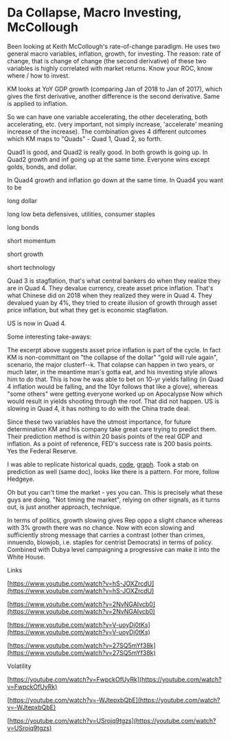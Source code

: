 # Da Collapse, Macro Investing, McCollough

Been looking at Keith McCollough's rate-of-change paradigm. He uses
two general macro variables, inflation, growth, for investing. The
reason: rate of change, that is change of change (the second
derivative) of these two variables is highly correlated with market
returns. Know your ROC, know where / how to invest.

KM looks at YoY GDP growth (comparing Jan of 2018 to Jan of 2017),
which gives the first derivative, another difference is the second
derivative. Same is applied to inflation.

So we can have one variable accelerating, the other decelerating, both
accelerating, etc. (very important, not simply increase, 'accelerate'
meaning increase of the increase). The combination gives 4 different
outcomes which KM maps to "Quads" - Quad 1, Quad 2, so forth.

Quad1 is good, and Quad2 is really good. In both growth is going
up. In Quad2 growth and inf going up at the same time. Everyone wins
except golds, bonds, and dollar.

In Quad4 growth and inflation go down at the same time. In Quad4 you
want to be

long dollar

long low beta defensives, utilities, consumer staples

long bonds

short momentum

short growth

short technology

Quad 3 is stagflation, that's what central bankers do when they
realize they are in Quad 4.  They devalue currency, create asset price
inflation.  That's what Chinese did on 2018 when they realized they
were in Quad 4. They devalued yuan by 4%, they tried to create
illusion of growth through asset price inflation, but what they get is
economic stagflation.

US is now in Quad 4. 

Some interesting take-aways:

The excerpt above suggests asset price inflation is part of the
cycle. In fact KM is non-committant on "the collapse of the dollar"
"gold will rule again", scenario, the major clusterf--k. That colapse
can happen in two years, or much later, in the meantime man's gotta
eat, and his investing style allows him to do that. This is how he was
able to bet on 10-yr yields falling (in Quad 4 inflation would be
falling, and the 10yr follows that like a glove), whereas "some
others" were getting everyone worked up on Apocalypse Now which would
result in yields shooting through the roof. That did not happen. US is
slowing in Quad 4, it has nothing to do with the China trade deal.

Since these two variables have the utmost importance, for future
determination KM and his company take great care trying to predict
them. Their prediction method is within 20 basis points of the real
GDP and inflation. As a point of reference, FED's success rate is 200
basis points. Yes the Federal Reserve.

I was able to replicate historical quads, [code](quads.html),
[graph](quads.png). Took a stab on prediction as well (same doc),
looks like there is a pattern. For more, follow Hedgeye.

Oh but you can't time the market - yes you can. This is precisely what
these guys are doing. "Not timing the market", relying on other
signals, as it turns out, is just another approach, technique. 

In terms of politics, growth slowing gives Rep oppo a slight chance
whereas with 3% growth there was no chance. Now with econ slowing and
sufficiently strong message that carries a contrast (other than
crimes, innuendo, blowjob, i.e. staples for centrist Democrats) in
terms of policy. Combined with Dubya level campaigning a progressive
can make it into the White House.

Links

[https://www.youtube.com/watch?v=hS-JOXZrcdU](https://www.youtube.com/watch?v=hS-JOXZrcdU)

[https://www.youtube.com/watch?v=2NvNGAIvcb0](https://www.youtube.com/watch?v=2NvNGAIvcb0)

[https://www.youtube.com/watch?v=V-uoyDj0tKs](https://www.youtube.com/watch?v=V-uoyDj0tKs)

[https://www.youtube.com/watch?v=27SQ5mYf38k](https://www.youtube.com/watch?v=27SQ5mYf38k)

Volatility

[https://youtube.com/watch?v=FwpckOfUyRk](https://youtube.com/watch?v=FwpckOfUyRk)

[https://youtube.com/watch?v=-WJtepxbQbE](https://youtube.com/watch?v=-WJtepxbQbE)

[https://youtube.com/watch?v=USrojq9tgzs](https://youtube.com/watch?v=USrojq9tgzs)

